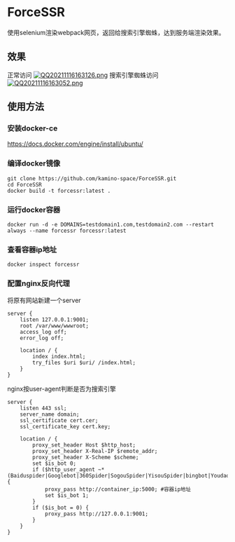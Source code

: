 # ForceSSR
使用selenium渲染webpack网页，返回给搜索引擎蜘蛛，达到服务端渲染效果。 

## 效果
正常访问
[![QQ20211116163126.png](https://image.futechlab.com/images/2021/11/16/QQ20211116163126.png)](https://image.futechlab.com/image/AuJ)
搜索引擎蜘蛛访问
[![QQ20211116163052.png](https://image.futechlab.com/images/2021/11/16/QQ20211116163052.png)](https://image.futechlab.com/image/vfN)

## 使用方法
### 安装docker-ce
https://docs.docker.com/engine/install/ubuntu/

### 编译docker镜像
```
git clone https://github.com/kamino-space/ForceSSR.git
cd ForceSSR
docker build -t forcessr:latest .
```
### 运行docker容器
```
docker run -d -e DOMAINS=testdomain1.com,testdomain2.com --restart always --name forcessr forcessr:latest
```
### 查看容器ip地址
```
docker inspect forcessr
```
### 配置nginx反向代理
将原有网站新建一个server
```
server {
    listen 127.0.0.1:9001;
    root /var/www/wwwroot;
    access_log off;
    error_log off;

    location / {
        index index.html;
        try_files $uri $uri/ /index.html;
    }
}
```
nginx按user-agent判断是否为搜索引擎
```
server {
    listen 443 ssl;
    server_name domain;
    ssl_certificate cert.cer;
    ssl_certificate_key cert.key;

    location / {
        proxy_set_header Host $http_host;
        proxy_set_header X-Real-IP $remote_addr;
        proxy_set_header X-Scheme $scheme;
        set $is_bot 0;
        if ($http_user_agent ~* (Baiduspider|Googlebot|360Spider|SogouSpider|YisouSpider|bingbot|YoudaoBot|msnbot|YandexBot|MJ12bot|SemrushBot|Bytespider|AspiegelBot)) {
            proxy_pass http://container_ip:5000; #容器ip地址
            set $is_bot 1;
        }
        if ($is_bot = 0) {
            proxy_pass http://127.0.0.1:9001;
        }
    }
}
```
